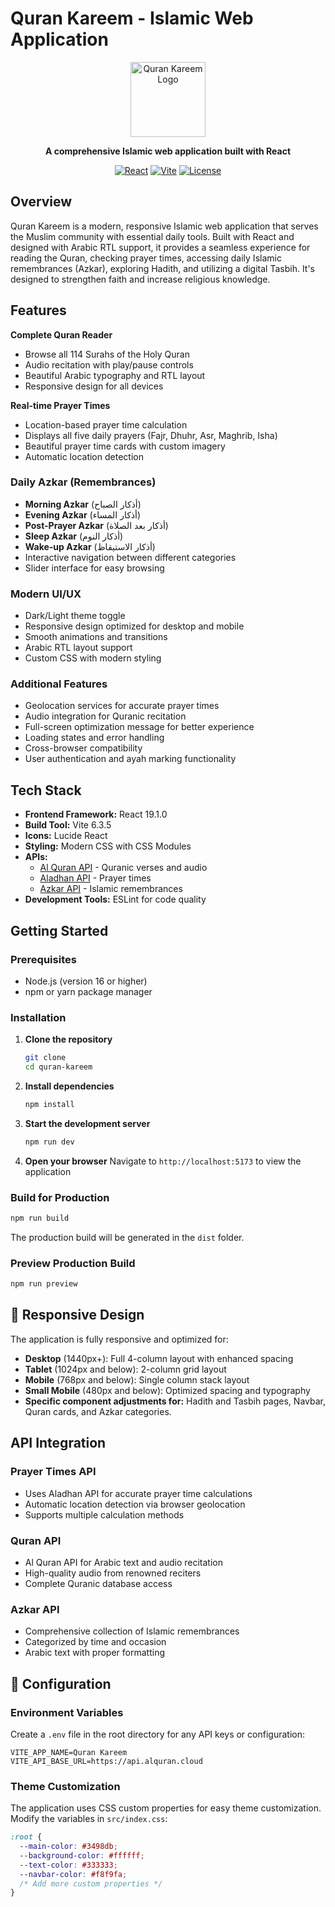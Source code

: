# Quran Kareem - Islamic Web Application

<div align="center">
  <img src="public/logo.png" alt="Quran Kareem Logo" width="120" height="120">
  
  **A comprehensive Islamic web application built with React**
  
  [![React](https://img.shields.io/badge/React-19.1.0-blue.svg)](https://reactjs.org/)
  [![Vite](https://img.shields.io/badge/Vite-6.3.5-purple.svg)](https://vitejs.dev/)
  [![License](https://img.shields.io/badge/License-MIT-green.svg)](LICENSE)
</div>

##  Overview

Quran Kareem is a modern, responsive Islamic web application that serves the Muslim community with essential daily tools. Built with React and designed with Arabic RTL support, it provides a seamless experience for reading the Quran, checking prayer times, accessing daily Islamic remembrances (Azkar), exploring Hadith, and utilizing a digital Tasbih. It's designed to strengthen faith and increase religious knowledge.

  
##  Features

 **Complete Quran Reader**
- Browse all 114 Surahs of the Holy Quran
- Audio recitation with play/pause controls
- Beautiful Arabic typography and RTL layout
- Responsive design for all devices

 **Real-time Prayer Times**
- Location-based prayer time calculation
- Displays all five daily prayers (Fajr, Dhuhr, Asr, Maghrib, Isha)
- Beautiful prayer time cards with custom imagery
- Automatic location detection

###  **Daily Azkar (Remembrances)**
- **Morning Azkar** (أذكار الصباح)
- **Evening Azkar** (أذكار المساء)
- **Post-Prayer Azkar** (أذكار بعد الصلاة)
- **Sleep Azkar** (أذكار النوم)
- **Wake-up Azkar** (أذكار الاستيقاظ)
- Interactive navigation between different categories
- Slider interface for easy browsing

###  **Modern UI/UX**
- Dark/Light theme toggle
- Responsive design optimized for desktop and mobile
- Smooth animations and transitions
- Arabic RTL layout support
- Custom CSS with modern styling

###  Additional Features
- Geolocation services for accurate prayer times
- Audio integration for Quranic recitation
- Full-screen optimization message for better experience
- Loading states and error handling
- Cross-browser compatibility
- User authentication and ayah marking functionality

##  Tech Stack

- **Frontend Framework:** React 19.1.0
- **Build Tool:** Vite 6.3.5
- **Icons:** Lucide React
- **Styling:** Modern CSS with CSS Modules
- **APIs:** 
  - [Al Quran API](https://api.alquran.cloud/) - Quranic verses and audio
  - [Aladhan API](https://api.aladhan.com/) - Prayer times
  - [Azkar API](https://github.com/nawafalqari/ayah) - Islamic remembrances
- **Development Tools:** ESLint for code quality

##  Getting Started

### Prerequisites

- Node.js (version 16 or higher)
- npm or yarn package manager

### Installation

1. **Clone the repository**
   ```bash
   git clone 
   cd quran-kareem
   ```

2. **Install dependencies**
   ```bash
   npm install
   ```

3. **Start the development server**
   ```bash
   npm run dev
   ```

4. **Open your browser**
   Navigate to `http://localhost:5173` to view the application

### Build for Production

```bash
npm run build
```

The production build will be generated in the `dist` folder.

### Preview Production Build

```bash
npm run preview
```

## 📱 Responsive Design

The application is fully responsive and optimized for:

- **Desktop** (1440px+): Full 4-column layout with enhanced spacing
- **Tablet** (1024px and below): 2-column grid layout
- **Mobile** (768px and below): Single column stack layout
- **Small Mobile** (480px and below): Optimized spacing and typography
- **Specific component adjustments for:** Hadith and Tasbih pages, Navbar, Quran cards, and Azkar categories.

##  API Integration

### Prayer Times API
- Uses Aladhan API for accurate prayer time calculations
- Automatic location detection via browser geolocation
- Supports multiple calculation methods

### Quran API
- Al Quran API for Arabic text and audio recitation
- High-quality audio from renowned reciters
- Complete Quranic database access

### Azkar API
- Comprehensive collection of Islamic remembrances
- Categorized by time and occasion
- Arabic text with proper formatting

## 🔧 Configuration

### Environment Variables

Create a `.env` file in the root directory for any API keys or configuration:

```env
VITE_APP_NAME=Quran Kareem
VITE_API_BASE_URL=https://api.alquran.cloud
```

### Theme Customization

The application uses CSS custom properties for easy theme customization. Modify the variables in `src/index.css`:

```css
:root {
  --main-color: #3498db;
  --background-color: #ffffff;
  --text-color: #333333;
  --navbar-color: #f8f9fa;
  /* Add more custom properties */
}
```
